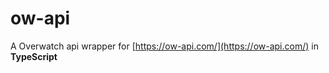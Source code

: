 # ow-api

A Overwatch api wrapper for [https://ow-api.com/](https://ow-api.com/) in **TypeScript**

